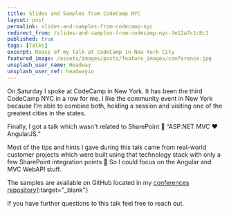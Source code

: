 ```yaml
---
title: Slides and Samples from CodeCamp NYC
layout: post
permalink: slides-and-samples-from-codecamp-nyc
redirect_from: /slides-and-samples-from-codecamp-nyc-3e12a7c1c8c1
published: true
tags: [Talks]
excerpt: Reacp of my talk at CodeCamp in New York City
featured_image: /assets/images/posts/feature_images/conference.jpg
unsplash_user_name: Headway
unsplash_user_ref: headwayio
---
```


On Saturday I spoke at CodeCamp in New York. It has been the third CodeCamp NYC in a row for me. I like the community event in New York because I’m able to combine both, holding a session and visiting one of the greatest cities in the states.

Finally, I got a talk which wasn't related to SharePoint 🙂 “ASP.NET MVC ❤ AngularJS.”

Most of the tips and hints I gave during this talk came from real-world customer projects which were built using that technology stack with only a few SharePoint integration points 🙂 So I could focus on the Angular and MVC WebAPI stuff.

The samples are available on GitHub located in my [conferences repository](https://github.com/ThorstenHans/Conferences/tree/master/2014_CodeCampNYC){:target="_blank"}

If you have further questions to this talk feel free to reach out.


